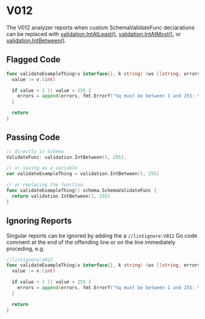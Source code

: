 # V012

The V012 analyzer reports when custom SchemaValidateFunc declarations can be
replaced with [validation.IntAtLeast()](https://pkg.go.dev/github.com/hashicorp/terraform-plugin-sdk/v2/helper/validation#IntAtLeast), [validation.IntAtMost()](https://pkg.go.dev/github.com/hashicorp/terraform-plugin-sdk/v2/helper/validation#IntAtMost), or [validation.IntBetween()](https://pkg.go.dev/github.com/hashicorp/terraform-plugin-sdk/v2/helper/validation#IntBetween).

## Flagged Code

```go
func validateExampleThing(v interface{}, k string) (ws []string, errors []error) {
  value := v.(int)

  if value < 1 || value > 255 {
    errors = append(errors, fmt.Errorf("%q must be between 1 and 255: %d", k, value))
  }

  return
}
```

## Passing Code

```go
// directly in Schema
ValidateFunc: validation.IntBetween(1, 255),

// or saving as a variable
var validateExampleThing = validation.IntBetween(1, 255)

// or replacing the function
func validateExampleThing() schema.SchemaValidateFunc {
  return validation.IntBetween(1, 255)
}
```

## Ignoring Reports

Singular reports can be ignored by adding the a `//lintignore:V012` Go code comment at the end of the offending line or on the line immediately proceding, e.g.

```go
//lintignore:V012
func validateExampleThing(v interface{}, k string) (ws []string, errors []error) {
  value := v.(int)

  if value < 1 || value > 255 {
    errors = append(errors, fmt.Errorf("%q must be between 1 and 255: %d", k, value))
  }

  return
}
```
